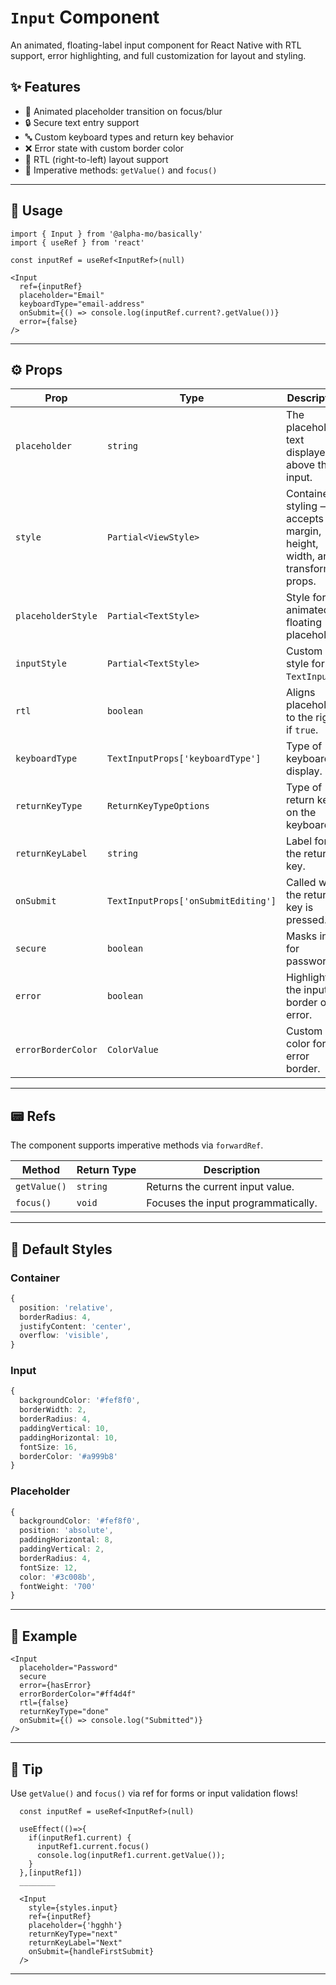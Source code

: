# `Input` Component

An animated, floating-label input component for React Native with RTL support, error highlighting, and full customization for layout and styling.

## ✨ Features

- 🎯 Animated placeholder transition on focus/blur
- 🔒 Secure text entry support
- 🔤 Custom keyboard types and return key behavior
- ❌ Error state with custom border color
- 🔁 RTL (right-to-left) layout support
- 🧠 Imperative methods: `getValue()` and `focus()`

---

## 🔧 Usage

```tsx
import { Input } from '@alpha-mo/basically'
import { useRef } from 'react'

const inputRef = useRef<InputRef>(null)

<Input
  ref={inputRef}
  placeholder="Email"
  keyboardType="email-address"
  onSubmit={() => console.log(inputRef.current?.getValue())}
  error={false}
/>
```

---

## ⚙️ Props

| Prop               | Type                       | Description                                                                 |
|--------------------|----------------------------|-----------------------------------------------------------------------------|
| `placeholder`       | `string`                   | The placeholder text displayed above the input.                            |
| `style`             | `Partial<ViewStyle>`       | Container styling — accepts margin, height, width, and transform props.    |
| `placeholderStyle`  | `Partial<TextStyle>`       | Style for the animated floating placeholder.                               |
| `inputStyle`        | `Partial<TextStyle>`       | Custom style for the `TextInput`.                                          |
| `rtl`               | `boolean`                  | Aligns placeholder to the right if `true`.                                 |
| `keyboardType`      | `TextInputProps['keyboardType']` | Type of keyboard to display.                                         |
| `returnKeyType`     | `ReturnKeyTypeOptions`     | Type of return key on the keyboard.                                        |
| `returnKeyLabel`    | `string`                   | Label for the return key.                                                  |
| `onSubmit`          | `TextInputProps['onSubmitEditing']` | Called when the return key is pressed.                             |
| `secure`            | `boolean`                  | Masks input for passwords.                                                 |
| `error`             | `boolean`                  | Highlights the input border on error.                                      |
| `errorBorderColor`  | `ColorValue`               | Custom color for the error border.                                         |

---

## 📟 Refs

The component supports imperative methods via `forwardRef`.

| Method      | Return Type | Description                         |
|-------------|-------------|-------------------------------------|
| `getValue()`| `string`     | Returns the current input value.   |
| `focus()`   | `void`       | Focuses the input programmatically. |

---

## 🎨 Default Styles

### Container

```ts
{
  position: 'relative',
  borderRadius: 4,
  justifyContent: 'center',
  overflow: 'visible',
}
```

### Input

```ts
{
  backgroundColor: '#fef8f0',
  borderWidth: 2,
  borderRadius: 4,
  paddingVertical: 10,
  paddingHorizontal: 10,
  fontSize: 16,
  borderColor: '#a999b8'
}
```

### Placeholder

```ts
{
  backgroundColor: '#fef8f0',
  position: 'absolute',
  paddingHorizontal: 8,
  paddingVertical: 2,
  borderRadius: 4,
  fontSize: 12,
  color: '#3c008b',
  fontWeight: '700'
}
```

---

## 🧪 Example

```tsx
<Input
  placeholder="Password"
  secure
  error={hasError}
  errorBorderColor="#ff4d4f"
  rtl={false}
  returnKeyType="done"
  onSubmit={() => console.log("Submitted")}
/>
```

---

## 🧠 Tip

Use `getValue()` and `focus()` via ref for forms or input validation flows!

```tsx
  const inputRef = useRef<InputRef>(null)

  useEffect(()=>{
    if(inputRef1.current) {
      inputRef1.current.focus()
      console.log(inputRef1.current.getValue());
    }
  },[inputRef1])
  ________

  <Input
    style={styles.input}
    ref={inputRef}
    placeholder={'hgghh'}
    returnKeyType="next"
    returnKeyLabel="Next"
    onSubmit={handleFirstSubmit}
  />
  ```

---